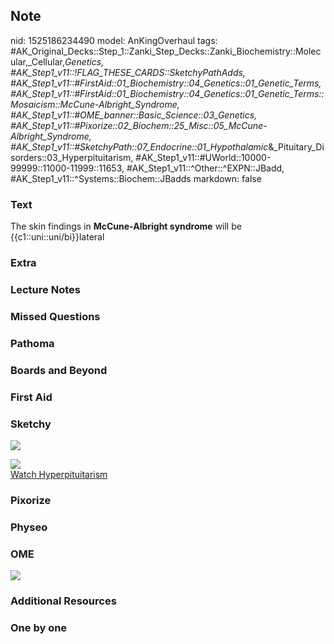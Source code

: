 ## Note
nid: 1525186234490
model: AnKingOverhaul
tags: #AK_Original_Decks::Step_1::Zanki_Step_Decks::Zanki_Biochemistry::Molecular,_Cellular,_Genetics, #AK_Step1_v11::!FLAG_THESE_CARDS::SketchyPathAdds, #AK_Step1_v11::#FirstAid::01_Biochemistry::04_Genetics::01_Genetic_Terms, #AK_Step1_v11::#FirstAid::01_Biochemistry::04_Genetics::01_Genetic_Terms::Mosaicism::McCune-Albright_Syndrome, #AK_Step1_v11::#OME_banner::Basic_Science::03_Genetics, #AK_Step1_v11::#Pixorize::02_Biochem::25_Misc::05_McCune-Albright_Syndrome, #AK_Step1_v11::#SketchyPath::07_Endocrine::01_Hypothalamic_&_Pituitary_Disorders::03_Hyperpituitarism, #AK_Step1_v11::#UWorld::10000-99999::11000-11999::11653, #AK_Step1_v11::^Other::^EXPN::JBadd, #AK_Step1_v11::^Systems::Biochem::JBadds
markdown: false

### Text
The skin findings in <b>McCune-Albright syndrome</b> will be
{{c1::uni::uni/bi}}lateral

### Extra


### Lecture Notes


### Missed Questions


### Pathoma


### Boards and Beyond


### First Aid


### Sketchy
<img src="Screen%20Shot%202020-03-20%20at%202.39.22%20PM.JPG"
class="resizer">
<div><img src="Zoverall%20picture%20(111).JPG" class=
"resizer"></div><a href=
"https://dashboard.sketchy.com/study/medical/courses/medical-pathophysiology/units/medical-pathophysiology-endocrine/videos/medical-pathophysiology-endocrine-hypothalamic-and-pituitary-disorders-hyperpituitarism?utm_source=anki&utm_medium=partnership&utm_campaign=february_update&utm_content=medical">Watch
Hyperpituitarism</a>

### Pixorize


### Physeo


### OME
<div class="ome-widget">
  <a href="https://onlinemeded.org/spa/genetics?ref=anki"><img src=
  "_OME_AnkiFlashcards_Topic_2.png"></a>
</div>

### Additional Resources


### One by one

